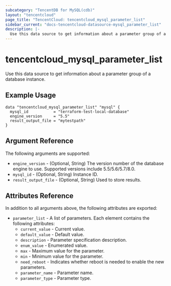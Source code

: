 ```yaml
---
subcategory: "TencentDB for MySQL(cdb)"
layout: "tencentcloud"
page_title: "TencentCloud: tencentcloud_mysql_parameter_list"
sidebar_current: "docs-tencentcloud-datasource-mysql_parameter_list"
description: |-
  Use this data source to get information about a parameter group of a database instance.
---
```


# tencentcloud_mysql_parameter_list

Use this data source to get information about a parameter group of a database instance.

## Example Usage

```hcl
data "tencentcloud_mysql_parameter_list" "mysql" {
  mysql_id           = "terraform-test-local-database"
  engine_version     = "5.5"
  result_output_file = "mytestpath"
}
```

## Argument Reference

The following arguments are supported:

* `engine_version` - (Optional, String) The version number of the database engine to use. Supported versions include 5.5/5.6/5.7/8.0.
* `mysql_id` - (Optional, String) Instance ID.
* `result_output_file` - (Optional, String) Used to store results.

## Attributes Reference

In addition to all arguments above, the following attributes are exported:

* `parameter_list` - A list of parameters. Each element contains the following attributes:
  * `current_value` - Current value.
  * `default_value` - Default value.
  * `description` - Parameter specification description.
  * `enum_value` - Enumerated value.
  * `max` - Maximum value for the parameter.
  * `min` - Minimum value for the parameter.
  * `need_reboot` - Indicates whether reboot is needed to enable the new parameters.
  * `parameter_name` - Parameter name.
  * `parameter_type` - Parameter type.



